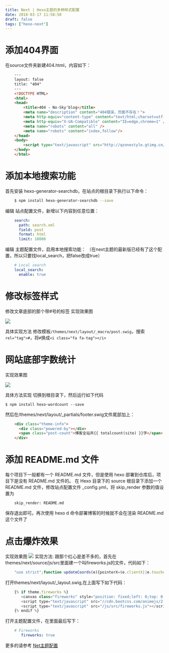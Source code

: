 ```yaml
---
title: Next | Hexo主题的多种样式配置
date: 2018-03-17 11:58:50
draft: false
tags: ["hexo-next"]
---
```

# 添加404界面

在source文件夹新建404.html，内容如下：
```html
	---
	layout: false
	title: "404"
	---
	<!DOCTYPE HTML>
	<html>
	<head>
	    <title>404 - No-Sky'blog</title>
	    <meta name="description" content="404错误，页面不存在！">
	    <meta http-equiv="content-type" content="text/html;charset=utf-8;"/>
	    <meta http-equiv="X-UA-Compatible" content="IE=edge,chrome=1" />
	    <meta name="robots" content="all" />
	    <meta name="robots" content="index,follow"/>
	</head>
	<body>
	    <script type="text/javascript" src="http://qzonestyle.gtimg.cn/qzone_v6/lostchild/search_children.js" charset="utf-8"></script>
	</body>
	</html>
```
# 添加本地搜索功能

首先安装 hexo-generator-searchdb，在站点的根目录下执行以下命令：
```Bash
	$ npm install hexo-generator-searchdb --save
```
编辑 站点配置文件，新增以下内容到任意位置：
```yml
	search:
	  path: search.xml
	  field: post
	  format: html
	  limit: 10000
```
编辑 主题配置文件，启用本地搜索功能：
（在next主题的最新版已经有了这个配置，所以只要找local_search，把false改成true）
```yml
	# Local search
	local_search:
	  enable: true
```
# 修改标签样式

修改文章底部的那个带#号的标签
实现效果图

![](http://upload-images.jianshu.io/upload_images/5308475-9f1817d2d7627f7a.png?imageMogr2/auto-orient/strip%7CimageView2/2/w/1240)

具体实现方法
修改模板`/themes/next/layout/_macro/post.swig`，搜索 `rel="tag">#`，将` # `换成`<i class="fa fa-tag"></i>`

# 网站底部字数统计
实现效果图

![](http://upload-images.jianshu.io/upload_images/5308475-f26f21e2f2b34e18.png?imageMogr2/auto-orient/strip%7CimageView2/2/w/1240)

具体方法实现
切换到根目录下，然后运行如下代码

	$ npm install hexo-wordcount --save

然后在/themes/next/layout/_partials/footer.swig文件尾部加上：
```html
	<div class="theme-info">
	  <div class="powered-by"></div>
	  <span class="post-count">博客全站共{{ totalcount(site) }}字</span>
	</div>
```
#  添加 README.md 文件
每个项目下一般都有一个 README.md 文件，但是使用 hexo 部署到仓库后，项目下是没有 README.md 文件的。
在 Hexo 目录下的 source 根目录下添加一个 README.md 文件，修改站点配置文件 _config.yml，将 skip_render 参数的值设置为
```
	skip_render: README.md
```
保存退出即可。再次使用 hexo d 命令部署博客的时候就不会在渲染 README.md 这个文件了
# 点击爆炸效果
实现效果图
![](http://upload-images.jianshu.io/upload_images/5308475-39a777c8c36cec1a.png?imageMogr2/auto-orient/strip%7CimageView2/2/w/1240)
实现方法:
跟那个红心是差不多的，首先在themes/next/source/js/src里面建一个叫fireworks.js的文件，代码如下：
```javascript
	"use strict";function updateCoords(e){pointerX=(e.clientX||e.touches[0].clientX)-canvasEl.getBoundingClientRect().left,pointerY=e.clientY||e.touches[0].clientY-canvasEl.getBoundingClientRect().top}function setParticuleDirection(e){var t=anime.random(0,360)*Math.PI/180,a=anime.random(50,180),n=[-1,1][anime.random(0,1)]*a;return{x:e.x+n*Math.cos(t),y:e.y+n*Math.sin(t)}}function createParticule(e,t){var a={};return a.x=e,a.y=t,a.color=colors[anime.random(0,colors.length-1)],a.radius=anime.random(16,32),a.endPos=setParticuleDirection(a),a.draw=function(){ctx.beginPath(),ctx.arc(a.x,a.y,a.radius,0,2*Math.PI,!0),ctx.fillStyle=a.color,ctx.fill()},a}function createCircle(e,t){var a={};return a.x=e,a.y=t,a.color="#F00",a.radius=0.1,a.alpha=0.5,a.lineWidth=6,a.draw=function(){ctx.globalAlpha=a.alpha,ctx.beginPath(),ctx.arc(a.x,a.y,a.radius,0,2*Math.PI,!0),ctx.lineWidth=a.lineWidth,ctx.strokeStyle=a.color,ctx.stroke(),ctx.globalAlpha=1},a}function renderParticule(e){for(var t=0;t<e.animatables.length;t++){e.animatables[t].target.draw()}}function animateParticules(e,t){for(var a=createCircle(e,t),n=[],i=0;i<numberOfParticules;i++){n.push(createParticule(e,t))}anime.timeline().add({targets:n,x:function(e){return e.endPos.x},y:function(e){return e.endPos.y},radius:0.1,duration:anime.random(1200,1800),easing:"easeOutExpo",update:renderParticule}).add({targets:a,radius:anime.random(80,160),lineWidth:0,alpha:{value:0,easing:"linear",duration:anime.random(600,800)},duration:anime.random(1200,1800),easing:"easeOutExpo",update:renderParticule,offset:0})}function debounce(e,t){var a;return function(){var n=this,i=arguments;clearTimeout(a),a=setTimeout(function(){e.apply(n,i)},t)}}var canvasEl=document.querySelector(".fireworks");if(canvasEl){var ctx=canvasEl.getContext("2d"),numberOfParticules=30,pointerX=0,pointerY=0,tap="mousedown",colors=["#FF1461","#18FF92","#5A87FF","#FBF38C"],setCanvasSize=debounce(function(){canvasEl.width=2*window.innerWidth,canvasEl.height=2*window.innerHeight,canvasEl.style.width=window.innerWidth+"px",canvasEl.style.height=window.innerHeight+"px",canvasEl.getContext("2d").scale(2,2)},500),render=anime({duration:1/0,update:function(){ctx.clearRect(0,0,canvasEl.width,canvasEl.height)}});document.addEventListener(tap,function(e){"sidebar"!==e.target.id&&"toggle-sidebar"!==e.target.id&&"A"!==e.target.nodeName&&"IMG"!==e.target.nodeName&&(render.play(),updateCoords(e),animateParticules(pointerX,pointerY))},!1),setCanvasSize(),window.addEventListener("resize",setCanvasSize,!1)}"use strict";function updateCoords(e){pointerX=(e.clientX||e.touches[0].clientX)-canvasEl.getBoundingClientRect().left,pointerY=e.clientY||e.touches[0].clientY-canvasEl.getBoundingClientRect().top}function setParticuleDirection(e){var t=anime.random(0,360)*Math.PI/180,a=anime.random(50,180),n=[-1,1][anime.random(0,1)]*a;return{x:e.x+n*Math.cos(t),y:e.y+n*Math.sin(t)}}function createParticule(e,t){var a={};return a.x=e,a.y=t,a.color=colors[anime.random(0,colors.length-1)],a.radius=anime.random(16,32),a.endPos=setParticuleDirection(a),a.draw=function(){ctx.beginPath(),ctx.arc(a.x,a.y,a.radius,0,2*Math.PI,!0),ctx.fillStyle=a.color,ctx.fill()},a}function createCircle(e,t){var a={};return a.x=e,a.y=t,a.color="#F00",a.radius=0.1,a.alpha=0.5,a.lineWidth=6,a.draw=function(){ctx.globalAlpha=a.alpha,ctx.beginPath(),ctx.arc(a.x,a.y,a.radius,0,2*Math.PI,!0),ctx.lineWidth=a.lineWidth,ctx.strokeStyle=a.color,ctx.stroke(),ctx.globalAlpha=1},a}function renderParticule(e){for(var t=0;t<e.animatables.length;t++){e.animatables[t].target.draw()}}function animateParticules(e,t){for(var a=createCircle(e,t),n=[],i=0;i<numberOfParticules;i++){n.push(createParticule(e,t))}anime.timeline().add({targets:n,x:function(e){return e.endPos.x},y:function(e){return e.endPos.y},radius:0.1,duration:anime.random(1200,1800),easing:"easeOutExpo",update:renderParticule}).add({targets:a,radius:anime.random(80,160),lineWidth:0,alpha:{value:0,easing:"linear",duration:anime.random(600,800)},duration:anime.random(1200,1800),easing:"easeOutExpo",update:renderParticule,offset:0})}function debounce(e,t){var a;return function(){var n=this,i=arguments;clearTimeout(a),a=setTimeout(function(){e.apply(n,i)},t)}}var canvasEl=document.querySelector(".fireworks");if(canvasEl){var ctx=canvasEl.getContext("2d"),numberOfParticules=30,pointerX=0,pointerY=0,tap="mousedown",colors=["#FF1461","#18FF92","#5A87FF","#FBF38C"],setCanvasSize=debounce(function(){canvasEl.width=2*window.innerWidth,canvasEl.height=2*window.innerHeight,canvasEl.style.width=window.innerWidth+"px",canvasEl.style.height=window.innerHeight+"px",canvasEl.getContext("2d").scale(2,2)},500),render=anime({duration:1/0,update:function(){ctx.clearRect(0,0,canvasEl.width,canvasEl.height)}});document.addEventListener(tap,function(e){"sidebar"!==e.target.id&&"toggle-sidebar"!==e.target.id&&"A"!==e.target.nodeName&&"IMG"!==e.target.nodeName&&(render.play(),updateCoords(e),animateParticules(pointerX,pointerY))},!1),setCanvasSize(),window.addEventListener("resize",setCanvasSize,!1)};
```
打开themes/next/layout/_layout.swig,在</body>上面写下如下代码：
```javascript
	{% if theme.fireworks %}
	   <canvas class="fireworks" style="position: fixed;left: 0;top: 0;z-index: 1; pointer-events: none;" ></canvas> 
	   <script type="text/javascript" src="//cdn.bootcss.com/animejs/2.2.0/anime.min.js"></script> 
	   <script type="text/javascript" src="/js/src/fireworks.js"></script>
	{% endif %}
```
打开主题配置文件，在里面最后写下：
```yml
	# Fireworks
	   fireworks: true
```
更多的请参考
[Net主题配置](https://segmentfault.com/a/1190000009544924#articleHeader21)